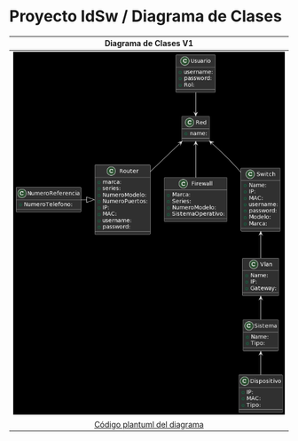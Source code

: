 # Proyecto IdSw / Diagrama de Clases

|Diagrama de Clases V1|
|:-:|
|![Imagen](diagramaClasesV1.0.png)|
|[Código plantuml del diagrama](diagramaClases.plantuml)|

